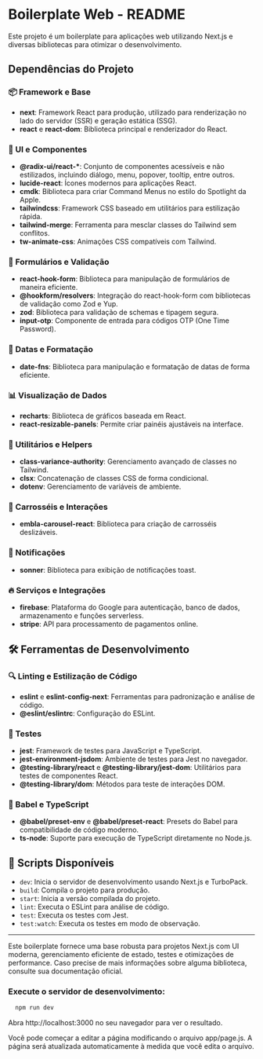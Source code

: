 
# Boilerplate Web - README

Este projeto é um boilerplate para aplicações web utilizando Next.js e diversas bibliotecas para otimizar o desenvolvimento.

## Dependências do Projeto

### 📦 Framework e Base
- **next**: Framework React para produção, utilizado para renderização no lado do servidor (SSR) e geração estática (SSG).
- **react** e **react-dom**: Biblioteca principal e renderizador do React.

### 🎨 UI e Componentes
- **@radix-ui/react-\***: Conjunto de componentes acessíveis e não estilizados, incluindo diálogo, menu, popover, tooltip, entre outros.
- **lucide-react**: Ícones modernos para aplicações React.
- **cmdk**: Biblioteca para criar Command Menus no estilo do Spotlight da Apple.
- **tailwindcss**: Framework CSS baseado em utilitários para estilização rápida.
- **tailwind-merge**: Ferramenta para mesclar classes do Tailwind sem conflitos.
- **tw-animate-css**: Animações CSS compatíveis com Tailwind.

### 📑 Formulários e Validação
- **react-hook-form**: Biblioteca para manipulação de formulários de maneira eficiente.
- **@hookform/resolvers**: Integração do react-hook-form com bibliotecas de validação como Zod e Yup.
- **zod**: Biblioteca para validação de schemas e tipagem segura.
- **input-otp**: Componente de entrada para códigos OTP (One Time Password).

### 📅 Datas e Formatação
- **date-fns**: Biblioteca para manipulação e formatação de datas de forma eficiente.

### 📊 Visualização de Dados
- **recharts**: Biblioteca de gráficos baseada em React.
- **react-resizable-panels**: Permite criar painéis ajustáveis na interface.

### 🚀 Utilitários e Helpers
- **class-variance-authority**: Gerenciamento avançado de classes no Tailwind.
- **clsx**: Concatenação de classes CSS de forma condicional.
- **dotenv**: Gerenciamento de variáveis de ambiente.

### 🎠 Carrosséis e Interações
- **embla-carousel-react**: Biblioteca para criação de carrosséis deslizáveis.

### 🔔 Notificações
- **sonner**: Biblioteca para exibição de notificações toast.

### 🔥 Serviços e Integrações
- **firebase**: Plataforma do Google para autenticação, banco de dados, armazenamento e funções serverless.
- **stripe**: API para processamento de pagamentos online.

## 🛠 Ferramentas de Desenvolvimento

### 🔍 Linting e Estilização de Código
- **eslint** e **eslint-config-next**: Ferramentas para padronização e análise de código.
- **@eslint/eslintrc**: Configuração do ESLint.

### 🔬 Testes
- **jest**: Framework de testes para JavaScript e TypeScript.
- **jest-environment-jsdom**: Ambiente de testes para Jest no navegador.
- **@testing-library/react** e **@testing-library/jest-dom**: Utilitários para testes de componentes React.
- **@testing-library/dom**: Métodos para teste de interações DOM.

### 🔄 Babel e TypeScript
- **@babel/preset-env** e **@babel/preset-react**: Presets do Babel para compatibilidade de código moderno.
- **ts-node**: Suporte para execução de TypeScript diretamente no Node.js.

## 📜 Scripts Disponíveis

- `dev`: Inicia o servidor de desenvolvimento usando Next.js e TurboPack.
- `build`: Compila o projeto para produção.
- `start`: Inicia a versão compilada do projeto.
- `lint`: Executa o ESLint para análise de código.
- `test`: Executa os testes com Jest.
- `test:watch`: Executa os testes em modo de observação.

---

Este boilerplate fornece uma base robusta para projetos Next.js com UI moderna, gerenciamento eficiente de estado, testes e otimizações de performance. Caso precise de mais informações sobre alguma biblioteca, consulte sua documentação oficial.


### Execute o servidor de desenvolvimento:

```bash
  npm run dev
```
Abra http://localhost:3000 no seu navegador para ver o resultado.

Você pode começar a editar a página modificando o arquivo app/page.js. A página será atualizada automaticamente à medida que você edita o arquivo.
